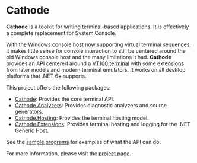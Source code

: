 # Cathode

**Cathode** is a toolkit for writing terminal-based applications. It is
effectively a complete replacement for System.Console.

With the Windows console host now supporting virtual terminal sequences, it
makes little sense for console interaction to still be centered around the old
Windows console host and the many limitations it had. **Cathode** provides an
API centered around a [VT100 terminal](https://vt100.net) with some extensions
from later models and modern terminal emulators. It works on all desktop
platforms that .NET 6+ supports.

This project offers the following packages:

* [Cathode](https://www.nuget.org/packages/Cathode): Provides the core terminal
  API.
* [Cathode.Analyzers](https://www.nuget.org/packages/Cathode.Analyzers):
  Provides diagnostic analyzers and source generators.
* [Cathode.Hosting](https://www.nuget.org/packages/Cathode.Hosting): Provides
  the terminal hosting model.
* [Cathode.Extensions](https://www.nuget.org/packages/Cathode.Extensions):
  Provides terminal hosting and logging for the .NET Generic Host.

See the
[sample programs](https://github.com/vezel-dev/cathode/tree/master/src/samples)
for examples of what the API can do.

For more information, please visit the
[project page](https://github.com/vezel-dev/cathode).
